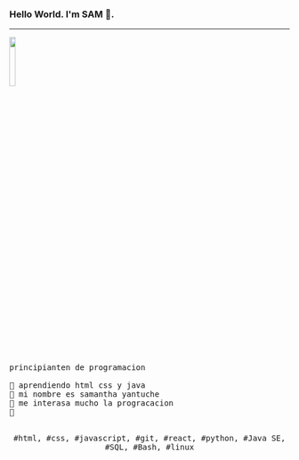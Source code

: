 ### Hello World. I'm SAM 👋.
---
<p>
  <img src="./https://i.gifer.com/origin/2f/2f7adeacf3018708967abfec4bd0c59e_w200.gif align="right" width="15%"/>
  <samp>
    <br> principianten de programacion 
    <br>
    <br>🔹 aprendiendo html css y java 
    <br>🔹 mi nombre es samantha yantuche 
    <br>🔹 me interasa mucho la progracacion 
    <br>🔹 
    </samp>
   <br>
  <br>
  <p align="center">
    <samp>
      #html, #css, #javascript, #git, #react, #python, #Java SE, #SQL, #Bash, #linux
     </samp>
    <br>
  </p>
  
</p>
